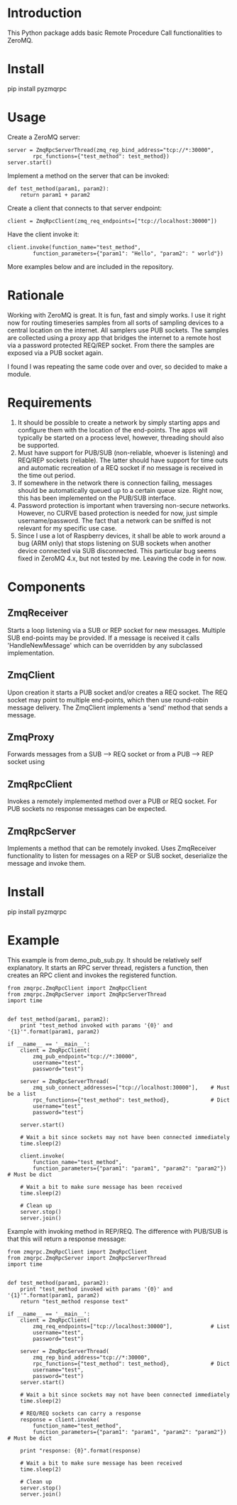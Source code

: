 # Introduction
This Python package adds basic Remote Procedure Call functionalities to ZeroMQ.
# Install
pip install pyzmqrpc
# Usage
Create a ZeroMQ server:

	server = ZmqRpcServerThread(zmq_rep_bind_address="tcp://*:30000",
            rpc_functions={"test_method": test_method})
    server.start()
    
Implement a method on the server that can be invoked:

    def test_method(param1, param2):
		return param1 + param2
		
Create a client that connects to that server endpoint:

	client = ZmqRpcClient(zmq_req_endpoints=["tcp://localhost:30000"])
	
Have the client invoke it:

	client.invoke(function_name="test_method",
            function_parameters={"param1": "Hello", "param2": " world"})

More examples below and are included in the repository.

# Rationale
Working with ZeroMQ is great. It is fun, fast and simply works. I use it right now for routing timeseries samples from all sorts of sampling devices to a central location on the internet. All samplers use PUB sockets. The samples are collected using a proxy app that bridges the internet to a remote host via a password protected REQ/REP socket. From there the samples are exposed via a PUB socket again.

I found I was repeating the same code over and over, so decided to make a module.
# Requirements

1. It should be possible to create a network by simply starting apps and configure them with the location of the end-points. The apps will typically be started on a process level, however, threading should also be supported.
2. Must have support for PUB/SUB (non-reliable, whoever is listening) and REQ/REP sockets (reliable). The latter should have support for time outs and automatic recreation of a REQ socket if no message is received in the time out period.
3. If somewhere in the network there is connection failing, messages should be automatically queued up to a certain queue size. Right now, this has been implemented on the PUB/SUB interface.
4. Password protection is important when traversing non-secure networks. However, no CURVE based protection is needed for now, just simple username/password. The fact that a network can be sniffed is not relevant for my specific use case.
5. Since I use a lot of Raspberry devices, it shall be able to work around a bug (ARM only) that stops listening on SUB sockets when another device connected via SUB disconnected. This particular bug seems fixed in ZeroMQ 4.x, but not tested by me. Leaving the code in for now.

# Components
## ZmqReceiver
Starts a loop listening via a SUB or REP socket for new messages. Multiple SUB end-points may be provided. If a message is received it calls 'HandleNewMessage' which can be overridden by any subclassed implementation.
## ZmqClient
Upon creation it starts a PUB socket and/or creates a REQ socket. The REQ socket may point to multiple end-points, which then use round-robin message delivery. The ZmqClient implements a 'send' method that sends a message.
## ZmqProxy
Forwards messages from a SUB --> REQ socket or from a PUB --> REP socket using 
## ZmqRpcClient
Invokes a remotely implemented method over a PUB or REQ socket. For PUB sockets no response messages can be expected.
## ZmqRpcServer
Implements a method that can be remotely invoked. Uses ZmqReceiver functionality to listen for messages on a REP or SUB socket, deserialize the message and invoke them.

# Install
pip install pyzmqrpc

# Example
This example is from demo_pub_sub.py. It should be relatively self explanatory. It starts an RPC server thread, registers a function, then creates an RPC client and invokes the registered function.

    from zmqrpc.ZmqRpcClient import ZmqRpcClient
    from zmqrpc.ZmqRpcServer import ZmqRpcServerThread
    import time
    
    
    def test_method(param1, param2):
        print "test_method invoked with params '{0}' and '{1}'".format(param1, param2)
    
    if __name__ == '__main__':
        client = ZmqRpcClient(
            zmq_pub_endpoint="tcp://*:30000",
            username="test",
            password="test")
    
        server = ZmqRpcServerThread(
            zmq_sub_connect_addresses=["tcp://localhost:30000"],    # Must be a list
            rpc_functions={"test_method": test_method},             # Dict
            username="test",
            password="test")
    
        server.start()
    
        # Wait a bit since sockets may not have been connected immediately
        time.sleep(2)
    
        client.invoke(
            function_name="test_method",
            function_parameters={"param1": "param1", "param2": "param2"})   # Must be dict
    
        # Wait a bit to make sure message has been received
        time.sleep(2)
    
        # Clean up
        server.stop()
        server.join()
        
Example with invoking method in REP/REQ. The difference with PUB/SUB is that this will return a response message:

    from zmqrpc.ZmqRpcClient import ZmqRpcClient
    from zmqrpc.ZmqRpcServer import ZmqRpcServerThread
    import time
    
    
    def test_method(param1, param2):
        print "test_method invoked with params '{0}' and '{1}'".format(param1, param2)
        return "test_method response text"
    
    if __name__ == '__main__':
        client = ZmqRpcClient(
            zmq_req_endpoints=["tcp://localhost:30000"],            # List
            username="test",
            password="test")
    
        server = ZmqRpcServerThread(
            zmq_rep_bind_address="tcp://*:30000",
            rpc_functions={"test_method": test_method},             # Dict
            username="test",
            password="test")
        server.start()
    
        # Wait a bit since sockets may not have been connected immediately
        time.sleep(2)
    
        # REQ/REQ sockets can carry a response
        response = client.invoke(
            function_name="test_method",
            function_parameters={"param1": "param1", "param2": "param2"})   # Must be dict
    
        print "response: {0}".format(response)
    
        # Wait a bit to make sure message has been received
        time.sleep(2)
    
        # Clean up
        server.stop()
        server.join()
